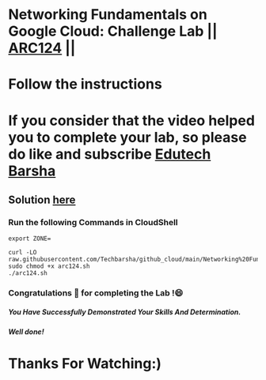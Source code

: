 #  Networking Fundamentals on Google Cloud: Challenge Lab ||  [ARC124](https://www.cloudskillsboost.google/focuses/3632?parent=catalog) ||
# Follow the instructions

# If you consider that the video helped you to complete your lab, so please do like and subscribe [Edutech Barsha](https://www.youtube.com/@edutechbarsha)
## Solution [here](https://youtu.be/2MtpsN8tRvo)

### Run the following Commands in CloudShell

```
export ZONE=

curl -LO raw.githubusercontent.com/Techbarsha/github_cloud/main/Networking%20Fundamentals%20on%20Google%20Cloud%3A%20Challenge%20Lab/arc124.sh
sudo chmod +x arc124.sh
./arc124.sh
```

### Congratulations 🎉 for completing the Lab !😄

##### *You Have Successfully Demonstrated Your Skills And Determination.*

#### *Well done!*

# Thanks For Watching:)

